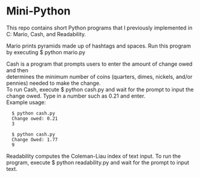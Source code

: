 # Mini-Python


This repo contains short Python programs that I previously implemented in C: Mario, Cash, and Readability.

Mario prints pyramids made up of hashtags and spaces. Run this program by executing $ python mario.py <br/> 

Cash is a program that prompts users to enter the amount of change owed and then <br/>
determines the minimum number of coins (quarters, dimes, nickels, and/or pennies) needed to make the change.<br/>
To run Cash, execute $ python cash.py and wait for the prompt to input the change owed. Type in a number such as 0.21 and enter. <br/>
    Example usage:<br/>
    
      $ python cash.py
      Change owed: 0.21
      3
      
      $ python cash.py
      Change Owed: 1.77
      9

Readability computes the Coleman-Liau index of text input. To run the program, execute $ python readability.py and wait for the prompt to input text.
